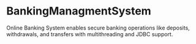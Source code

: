 # BankingManagmentSystem
Online Banking System enables secure banking operations like deposits, withdrawals, and transfers with multithreading and JDBC support.
